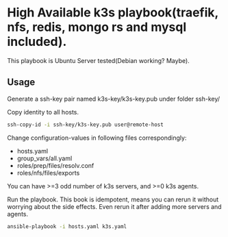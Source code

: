 # High Available k3s playbook(traefik, nfs, redis, mongo rs and mysql included).
This playbook is Ubuntu Server tested(Debian working? Maybe).

## Usage
Generate a ssh-key pair named k3s-key/k3s-key.pub under folder ssh-key/

Copy identity to all hosts.
```sh
ssh-copy-id -i ssh-key/k3s-key.pub user@remote-host
```
Change configuration-values in following files correspondingly:
- hosts.yaml
- group_vars/all.yaml
- roles/prep/files/resolv.conf
- roles/nfs/files/exports

You can have >=3 odd number of k3s servers, and >=0 k3s agents.

Run the playbook. This book is idempotent, means you can rerun it without worrying about the side effects. Even rerun it after adding more servers and agents.
```sh
ansible-playbook -i hosts.yaml k3s.yaml
```
